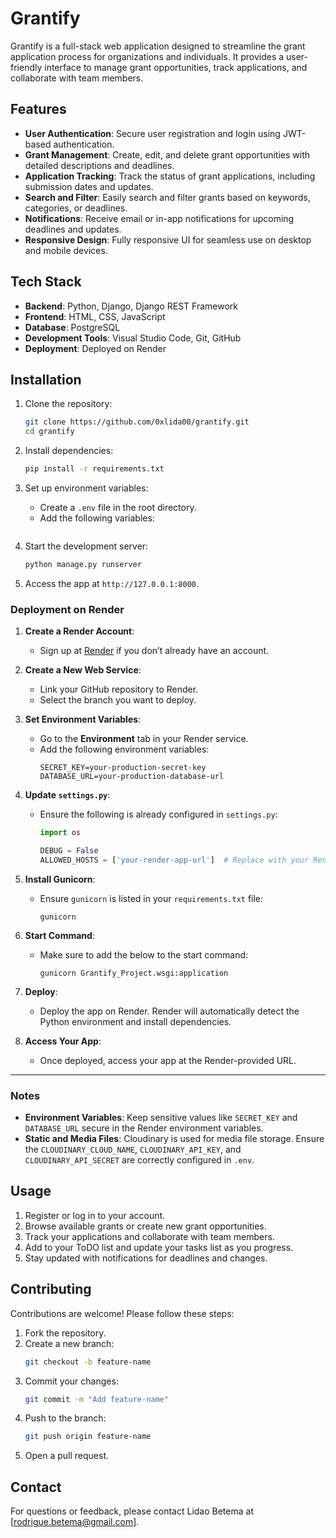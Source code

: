 # Grantify
Grantify is a full-stack web application designed to streamline the grant application process for organizations and individuals. It provides a user-friendly interface to manage grant opportunities, track applications, and collaborate with team members.

## Features
- **User Authentication**: Secure user registration and login using JWT-based authentication.
- **Grant Management**: Create, edit, and delete grant opportunities with detailed descriptions and deadlines.
- **Application Tracking**: Track the status of grant applications, including submission dates and updates.
- **Search and Filter**: Easily search and filter grants based on keywords, categories, or deadlines.
- **Notifications**: Receive email or in-app notifications for upcoming deadlines and updates.
- **Responsive Design**: Fully responsive UI for seamless use on desktop and mobile devices.

## Tech Stack
- **Backend**: Python, Django, Django REST Framework
- **Frontend**: HTML, CSS, JavaScript
- **Database**: PostgreSQL
- **Development Tools**: Visual Studio Code, Git, GitHub
- **Deployment**: Deployed on Render

## Installation
1. Clone the repository:
    ```bash
    git clone https://github.com/0xlida00/grantify.git
    cd grantify
    ```

2. Install dependencies:
    ```bash
    pip install -r requirements.txt
    ```

3. Set up environment variables:
    - Create a `.env` file in the root directory.
    - Add the following variables:
      ```

4. Start the development server:
    ```bash
    python manage.py runserver
    ```

5. Access the app at `http://127.0.0.1:8000`.

### Deployment on Render
1. **Create a Render Account**:
   - Sign up at [Render](https://render.com/) if you don’t already have an account.

2. **Create a New Web Service**:
   - Link your GitHub repository to Render.
   - Select the branch you want to deploy.

3. **Set Environment Variables**:
   - Go to the **Environment** tab in your Render service.
   - Add the following environment variables:
     ```
     SECRET_KEY=your-production-secret-key
     DATABASE_URL=your-production-database-url
     ```

4. **Update `settings.py`**:
   - Ensure the following is already configured in `settings.py`:
     ```python
     import os

     DEBUG = False
     ALLOWED_HOSTS = ['your-render-app-url']  # Replace with your Render app URL
     ```

5. **Install Gunicorn**:
   - Ensure `gunicorn` is listed in your `requirements.txt` file:
     ```
     gunicorn
     ```

6. **Start Command**:
   - Make sure to add the below to the start command:
     ```
     gunicorn Grantify_Project.wsgi:application
     ```

7. **Deploy**:
   - Deploy the app on Render. Render will automatically detect the Python environment and install dependencies.

8. **Access Your App**:
   - Once deployed, access your app at the Render-provided URL.

---

### Notes
- **Environment Variables**: Keep sensitive values like `SECRET_KEY` and `DATABASE_URL` secure in the Render environment variables.
- **Static and Media Files**: Cloudinary is used for media file storage. Ensure the `CLOUDINARY_CLOUD_NAME`, `CLOUDINARY_API_KEY`, and `CLOUDINARY_API_SECRET` are correctly configured in `.env`.


## Usage
1. Register or log in to your account.
2. Browse available grants or create new grant opportunities.
3. Track your applications and collaborate with team members.
4. Add to your ToDO list and update your tasks list as you progress.
5. Stay updated with notifications for deadlines and changes.

## Contributing
Contributions are welcome! Please follow these steps:

1. Fork the repository.
2. Create a new branch:
    ```bash
    git checkout -b feature-name
    ```
3. Commit your changes:
    ```bash
    git commit -m "Add feature-name"
    ```
4. Push to the branch:
    ```bash
    git push origin feature-name
    ```
5. Open a pull request.

## Contact
For questions or feedback, please contact Lidao Betema at [rodrigue.betema@gmail.com].